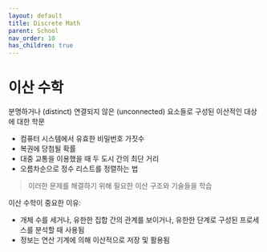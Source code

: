 ```yaml
---
layout: default
title: Discrete Math
parent: School
nav_order: 10
has_children: true
---
```

# 이산 수학

분명하거나 (distinct) 연결되지 않은 (unconnected) 요소들로 구성된 이산적인 대상에 대한 학문
- 컴퓨터 시스템에서 유효한 비밀번호 가짓수
- 복권에 당첨될 확률
- 대중 교통을 이용했을 때 두 도시 간의 최단 거리
- 오름차순으로 정수 리스트를 정렬하는 법

> 이러한 문제를 해결하기 위해 필요한 이산 구조와 기술들을 학습

이산 수학이 중요한 이유:
- 개체 수를 세거나, 유한한 집합 간의 관계를 보이거나, 유한한 단계로 구성된 프로세스를 분석할 때 사용됨
- 정보는 연산 기계에 의해 이산적으로 저장 및 활용됨